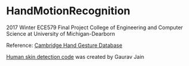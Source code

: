 # HandMotionRecognition
2017 Winter ECE579 Final Project
College of Engineering and Computer Science at University of Michigan-Dearborn

Reference:
[Cambridge Hand Gesture Database](http://www.iis.ee.ic.ac.uk/icvl/ges_db.htm)

[Human skin detection code](http://www.mathworks.com/matlabcentral/fileexchange/28565-skin-detection?focused=5163880&tab=function) was created by Gaurav Jain
